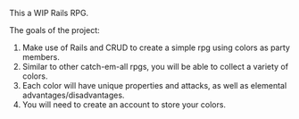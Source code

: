 This a WIP Rails RPG.

The goals of the project:
1. Make use of Rails and CRUD to create a simple rpg using colors as party members.
2. Similar to other catch-em-all rpgs, you will be able to collect a variety of colors.
3. Each color will have unique properties and attacks, as well as elemental advantages/disadvantages.
4. You will need to create an account to store your colors.